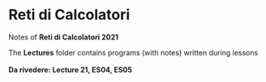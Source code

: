# Reti di Calcolatori

Notes of **Reti di Calcolatori 2021**

The **Lectures** folder contains programs (with notes) written during lessons
<br><br>
**Da rivedere: Lecture 21, ES04, ES05** 
